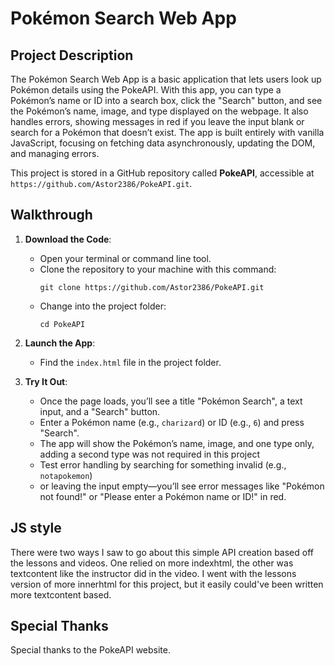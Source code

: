# Pokémon Search Web App

## Project Description

The Pokémon Search Web App is a basic application that lets users look up Pokémon details using the PokeAPI. 
With this app, you can type a Pokémon’s name or ID into a search box, click the "Search" button, and see the Pokémon’s name, image, and type displayed on the webpage. 
It also handles errors, showing messages in red if you leave the input blank or search for a Pokémon that doesn’t exist. 
The app is built entirely with vanilla JavaScript, focusing on fetching data asynchronously, updating the DOM, and managing errors.

This project is stored in a GitHub repository called **PokeAPI**, accessible at `https://github.com/Astor2386/PokeAPI.git`.

## Walkthrough

1. **Download the Code**:
   - Open your terminal or command line tool.
   - Clone the repository to your machine with this command:
     ```
     git clone https://github.com/Astor2386/PokeAPI.git
     ```
   - Change into the project folder:
     ```
     cd PokeAPI
     ```

2. **Launch the App**:
   - Find the `index.html` file in the project folder.

3. **Try It Out**:
   - Once the page loads, you’ll see a title "Pokémon Search", a text input, and a "Search" button.
   - Enter a Pokémon name (e.g., `charizard`) or ID (e.g., `6`) and press "Search".
   - The app will show the Pokémon’s name, image, and one type only, adding a second type was not required in this project
   - Test error handling by searching for something invalid (e.g., `notapokemon`)
   - or leaving the input empty—you’ll see error messages like "Pokémon not found!" or "Please enter a Pokémon name or ID!" in red.
  
## JS style
There were two ways I saw to go about this simple API creation based off the lessons and videos. 
One relied on more indexhtml, the other was textcontent like the instructor did in the video.
I went with the lessons version of more innerhtml for this project, but it easily could've been written more textcontent based.

## Special Thanks 
Special thanks to the PokeAPI website.
